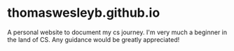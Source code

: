 # thomaswesleyb.github.io
A personal website to document my cs journey. I'm very much a beginner in the land of CS. Any guidance would be greatly appreciated!
